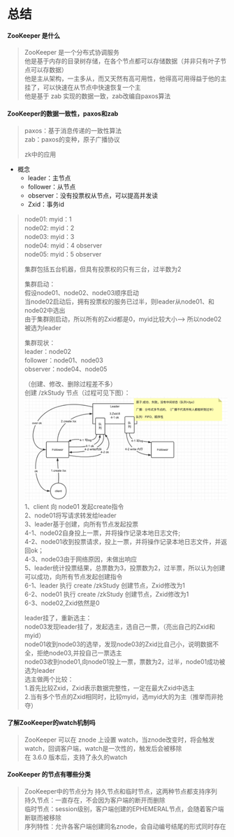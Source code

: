 # 总结

#### ZooKeeper 是什么
> ZooKeeper 是一个分布式协调服务   
> 他是基于内存的目录树存储，在各个节点都可以存储数据（并非只有叶子节点可以存数据）   
> 他是主从架构，一主多从，而又天然有高可用性，他得高可用得益于他的主挂了，可以快速在从节点中快速恢复一个主   
> 他是基于 zab 实现的数据一致，zab改编自paxos算法   


#### ZooKeeper的数据一致性，paxos和zab

> paxos：基于消息传递的一致性算法    
> zab：paxos的变种，原子广播协议   
> 
> zk中的应用

- 概念
  - leader：主节点
  - follower：从节点
  - observer：没有投票权从节点，可以提高并发读
  - Zxid：事务id

> node01: myid：1   
> node02: myid：2   
> node03: myid：3   
> node04: myid：4 observer     
> node05: myid：5 observer  
> 
> 集群包括五台机器，但具有投票权的只有三台，过半数为2   
> 
> 集群启动：   
> 假设node01、node02、node03顺序启动   
> 当node02启动后，拥有投票权的服务已过半，则leader从node01、和node02中选出   
> 由于集群刚启动，所以所有的Zxid都是0，myid比较大小--> 所以node02 被选为leader
> 
> 集群现状：   
> leader：node02   
> follower：node01、node03    
> observer：node04、node05
> 
> （创建、修改、删除过程差不多）   
> 创建 /zkStudy 节点（过程可见下图）： 
> ![zab创建节点](../img/zab创建节点.png)
> 1、client 向 node01 发起create指令  
> 2、node01将写请求转发给leader   
> 3、leader基于创建，向所有节点发起投票    
> 4-1、node02自身投上一票，并将操作记录本地日志文件;   
> 4-2、node01收到投票请求，投上一票，并将操作记录本地日志文件，并返回ok；   
> 4-3、node03由于网络原因，未做出响应    
> 5、leader统计投票结果，总票数为3，投票数为2，过半票，所以认为创建可以成功，向所有节点发起创建指令      
> 6-1、leader 执行 create /zkStudy 创建节点，Zxid修改为1   
> 6-2、node01 执行 create /zkStudy 创建节点，Zxid修改为1   
> 6-3、node02,Zxid依然是0   
> 
> leader挂了，重新选主：    
> node03发现leader挂了，发起选主，选自己一票，（亮出自己的Zxid和myid）   
> node01收到node03的选举，发现node03的Zxid比自己小，说明数据不全，拒绝node03,并投自己一票选主   
> node03收到node01,向node01投上一票，票数为2，过半，node01成功被选为leader    
> 选主做两个比较：   
> 1.首先比较Zxid，Zxid表示数据完整性，一定在最大Zxid中选主   
> 2.当有多个节点的Zxid相同时，比较myid，选myid大的为主（推举而非抢夺）   


#### 了解ZooKeeper的watch机制吗
> ZooKeeper 可以在 znode 上设置 watch，当znode改变时，将会触发watch，回调客户端，watch是一次性的，触发后会被移除   
> 在 3.6.0 版本后，支持了永久的watch    

#### ZooKeeper 的节点有哪些分类
> ZooKeeper中的节点分为 持久节点和临时节点，这两种节点都支持序列   
> 持久节点：一直存在，不会因为客户端的断开而删除    
> 临时节点：session级别，客户端创建的EPHEMERAL节点，会随着客户端断联而被移除   
> 序列特性：允许各客户端创建同名znode，会自动编号结尾的形式同时存在   